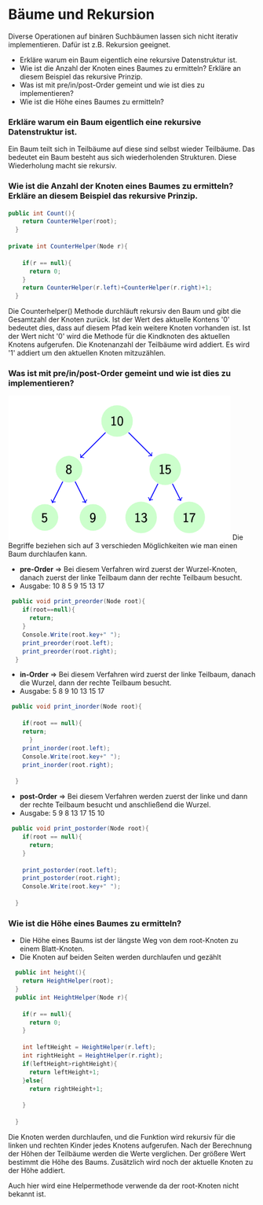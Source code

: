 # Bäume und Rekursion 

Diverse Operationen auf binären Suchbäumen lassen sich nicht iterativ implementieren. Dafür ist
z.B. Rekursion geeignet.
- Erkläre warum ein Baum eigentlich eine rekursive Datenstruktur ist.
- Wie ist die Anzahl der Knoten eines Baumes zu ermitteln? Erkläre an diesem Beispiel das
rekursive Prinzip.
- Was ist mit pre/in/post-Order gemeint und wie ist dies zu implementieren?
- Wie ist die Höhe eines Baumes zu ermitteln?

### Erkläre warum ein Baum eigentlich eine rekursive Datenstruktur ist.

Ein Baum teilt sich in Teilbäume auf diese sind selbst wieder Teilbäume. Das bedeutet ein Baum besteht aus sich wiederholenden Strukturen. Diese Wiederholung macht sie rekursiv. 

### Wie ist die Anzahl der Knoten eines Baumes zu ermitteln? Erkläre an diesem Beispiel das rekursive Prinzip.

```C#
public int Count(){
    return CounterHelper(root);
  }

private int CounterHelper(Node r){

    if(r == null){
      return 0;
    }
    return CounterHelper(r.left)+CounterHelper(r.right)+1; 
  }
```
Die Counterhelper() Methode durchläuft rekursiv den Baum und gibt die Gesamtzahl der Knoten zurück. Ist der Wert des aktuelle Kontens '0' bedeutet dies, dass auf diesem Pfad kein weitere Knoten vorhanden ist.
Ist der Wert nicht '0' wird die Methode für die Kindknoten des aktuellen Knotens aufgerufen. Die Knotenanzahl der Teilbäume wird addiert. Es wird '1' addiert um den aktuellen Knoten mitzuzählen. 

### Was ist mit pre/in/post-Order gemeint und wie ist dies zu implementieren?
![](img/Baum.png)
Die Begriffe beziehen sich auf 3 verschieden Möglichkeiten wie man einen Baum durchlaufen kann. 

- **pre-Order**
=> Bei diesem Verfahren wird zuerst der Wurzel-Knoten, danach zuerst der linke Teilbaum dann der rechte Teilbaum besucht. 
- Ausgabe: 10 8 5 9 15 13 17  
```C#
 public void print_preorder(Node root){
    if(root==null){
      return;
    }
    Console.Write(root.key+" ");
    print_preorder(root.left);
    print_preorder(root.right);
  }
```
- **in-Order**
=> Bei diesem Verfahren wird zuerst der linke Teilbaum, danach die Wurzel, dann der rechte Teilbaum besucht. 
- Ausgabe: 5 8 9 10 13 15 17 
```C#
 public void print_inorder(Node root){

    if(root == null){
    return;
      }
    print_inorder(root.left);
    Console.Write(root.key+" ");
    print_inorder(root.right);
    
  }
```
- **post-Order**
=> Bei diesem Verfahren werden zuerst der linke und dann der rechte Teilbaum besucht und anschließend die Wurzel. 
- Ausgabe: 5 9 8 13 17 15 10  
```C#
 public void print_postorder(Node root){
    if(root == null){
      return;
    }

    print_postorder(root.left);
    print_postorder(root.right);
    Console.Write(root.key+" ");

  }
```
### Wie ist die Höhe eines Baumes zu ermitteln?

- Die Höhe eines Baums ist der längste Weg von dem root-Knoten zu einem Blatt-Knoten.
- Die Knoten auf beiden Seiten werden durchlaufen und gezählt 
```C#
  public int height(){
    return HeightHelper(root);
  }
  public int HeightHelper(Node r){

    if(r == null){
      return 0;
    }

    int leftHeight = HeightHelper(r.left);
    int rightHeight = HeightHelper(r.right);
    if(leftHeight>rightHeight){
      return leftHeight+1;
    }else{
      return rightHeight+1;

    }

  }
```
Die Knoten werden durchlaufen, und die Funktion wird rekursiv für die linken und rechten Kinder jedes Knotens aufgerufen. Nach der Berechnung der Höhen der Teilbäume werden die Werte verglichen. Der größere Wert bestimmt die Höhe des Baums. Zusätzlich wird noch der aktuelle Knoten zu der Höhe addiert.

Auch hier wird eine Helpermethode verwende da der root-Knoten nicht bekannt ist.